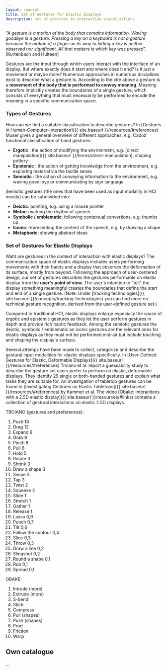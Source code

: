 ```yaml
---
layout: concept
title: Set of Gestures for Elastic Displays
description: set of gestures in interactive visualizations
---
```

*"A gesture is a motion of the body that contains information. Waving goodbye is a gesture. Pressing a key on a keyboard is not a gesture because the motion of a finger on its way to hitting a key is neither observed nor significant. All that matters is which key was pressed".* [Kurtenbach and Hulteen]

Gestures are the input through which users interact with the interface of an display. But where exactly does it start and where does it end? Is it just a movement or maybe more? Numerous approaches in numerous disciplines exist to describe what a gesture is. According to the cite above a gesture is a **movement of the body that is performed to convey meaning**. Meaning therefore implicitly creates the boundaries of a single gesture, which consists of everything that must necessarily be performed to encode the meaning in a specific communication space.

### Types of Gestures
How can we find a suitable classification to describe gestures? In [Gestures in Human-Computer-Interaction]({{ site.baseurl }}/resources/#references) Muser gives a general overwiew of different approaches, e.g. Cadoz' functional classification of hand gestures:

- **Ergotic** : the action of modifying the environment, e.g. [direct manipulation]({{ site.baseurl }}/terms/direct-manipulation), shaping pottery
- **Epistemic** : the action of getting knowledge from the environment, e.g. exploring material via the tactile sense
- **Semiotic** : the action of conveying information to the environment, e.g. waving good-bye or communicating by sign language 

Semiotic gestures (the ones that have been used as input modality in HCI mostly) can be subdivided into:

- **Deictic**: pointing, e.g. using a mouse pointer
- **Motor**: marking the rhythm of speech 
- **Symbolic / emblematic**: following contextual convertions, e.g. thumbs up
- **Iconic**: representing the content of the speech, e.g. by drawing a shape
- **Metaphoric**: showing abstract ideas

### Set of Gestures for Elastic Displays
Waht are gestures in the context of interaction with elastic displays? The communication space of elastic displays includes users performing movements with their hands and a display that observes the deformation of its surface, mostly from beyond. Following the approach of user-centered design, our set of gestures describes the gestures performable on elastic display from the **user's point of view**. The user's intention to "tell" the display something meaningful creates the boundaries that define the start and end of a single gesture. (Note: Under [tracking technologies]({{ site.baseurl }}/concepts/tracking-technologies) you can find more on technical gesture recognition, derived from the user-defined gesture set.)
 
Compared to traditional HCI, elastic displays enlarge especially the space of ergotic and epistemic gestures as they let the user perform gestures in depth and provide rich haptic feedback. Among the semiotic gestures the deictic, symbolic / emblematic an iconic gestures are the relevant ones for elastic displays as they must not be performed mid-air but include touching and shaping the display's surface. 

Several attemps have been made to collect, categorize and describe the gestural input modalities for elastic displays specifically. In [User-Defined Gestures for Elastic, Deformable Displays]({{ site.baseurl }}/resources/#references) Troiano et al. report a guessability study to describe the gesture set users prefer to perform on elastic, deformable displays. They identify 29 single or both-handed gestures and explain what tasks they are suitable for. An investigation of tabletop gestures can be found in [Investigating Gestures on Elastic Tabletops]({{ site.baseurl }}/resources/#references) by Kammer et al. The video [Obake: interactions with a 2.5D elastic display]({{ site.baseurl }}/resources/#links) contains a collection of gestural interactions on elastic 2.5D displays.

TROIANO (gestures and preferences):
1. Push 18 
2. Drag 12 
3. Expand 9 
4. Grab 9 
5. Pinch 8 
6. Pull 6 
7. Hold 5 
8. Rotate 3 
9. Shrink 3 
10. Draw a shape 3 
11. Swipe 3  
12. Tap 3 
13. Twist 2 
14. Squeeze 2 
15. Slide 1 
16. Stretch 1 
17. Gather 1 
18. Release 1
19. Lasso 0,9 
20. Punch 0,7 
21. Tilt 0,6 
22. Follow the contour 0,4 
23. Slice 0,3 
24. Throw 0,3 
25. Draw a line 0,2 
26. Slingshot 0,2
27. Round a shape 0,1 
28. Rub 0,1 
29. Spread 0,1 

OBAKE:
1. Intrude (more)
2. Extrude (more)
3. S-bend
4. Stich
5. Compress
6. Pull (shapes)
7. Push (shapes)
8. Prod
9. Friction
10. Warp

## Own catalogue
...

